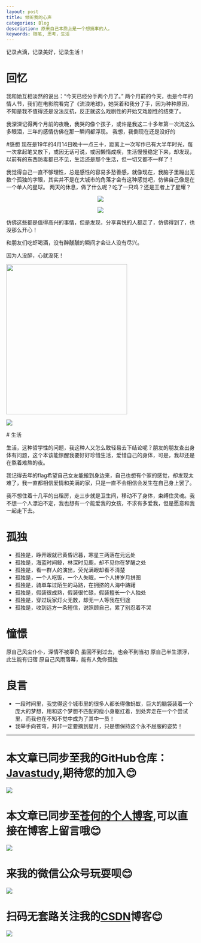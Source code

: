 ```yaml
---
layout: post
title: 倾听我的心声
categories: Blog
description: 原来自己本质上是一个想搞事的人。
keywords: 随笔, 思考，生活
---
```


记录点滴，记录美好，记录生活！

# 回忆
我和她互相淡然的说出：“今天已经分手两个月了。”
两个月前的今天，也是今年的情人节，我们在电影院看完了《流浪地球》，她哭着和我分了手，因为种种原因，不知是我不值得还是没法反抗，反正就这么戏剧性的开始又戏剧性的结束了。

我深深记得两个月前的夜晚，我哭的像个孩子，或许是我这二十多年第一次流这么多眼泪，三年的感情仿佛在那一瞬间都浮现。
我想，我倒现在还是没好的

#感想
现在是19年的4月14日晚十一点三十，距离上一次写作已有大半年时光，每一次拿起笔又放下，或因无话可说，或因懒惰成疾，生活慢慢稳定下来，却发现，以前有的东西防毒都已不见，生活还是那个生活，但一切又都不一样了！

我觉得自己一直不够理性，总是感性的容易多愁善感，就像现在，我脑子里蹦出无数个孤独的字眼，其实并不是在大城市的角落才会有这种感觉吧，仿佛自己像是在一个单人的星球。
两天的休息，做了什么呢？吃了一只鸡？还是王者上了星耀？
<p align="center">
<img src="http://pp8g2fyug.bkt.clouddn.com/%E4%B8%80%E5%8F%AA%E9%B8%A1.jpg" width=""/>
</p>
<p align="center">
<img src="http://pp8g2fyug.bkt.clouddn.com/%E7%8E%8B%E8%80%85%E8%8D%A3%E8%80%80.jpg" width=""/>
</p>
仿佛这些都是值得高兴的事情，但是发现，分享喜悦的人都走了，仿佛得到了，也没那么开心！

和朋友们吃虾喝酒，没有醉醺醺的瞬间才会让人没有尽兴。

因为人没醉，心就没死！

<img src="http://pp8g2fyug.bkt.clouddn.com/bur.jpg" height="400px" width="80%"/>
</p>
<img src="http://pp8g2fyug.bkt.clouddn.com/food.jpg" />
</p>
# 生活

生活，这种哲学性的问题，我这种人又怎么敢轻易去下结论呢？朋友的朋友查出身体有问题，这个本该能惊醒我要好好珍惜生活，爱惜自己的身体，可是，我却还是在熬着难熬的夜。

我记得去年的flag希望自己女友能搬到身边来，自己也想有个家的感觉，却发现太难了，我一直都相信爱情和美满的家，只是一直不会相信会发生在自己身上罢了。

我不想住着十几平的出租房，走三步就是卫生间，移动不了身体，束缚住灵魂。我不想一个人漂泊不定，我也想有一个能爱我的女孩，不求有多爱我，但是愿意和我一起走下去。

# 孤独

* 孤独是，睁开眼就已黄昏迟暮，寒星三两落在元远处
* 孤独是，海蓝时间鲸，林深时见鹿，却不见你在梦醒之处
* 孤独是，看一群人的演出，荧光满眼却看不清楚
* 孤独是，一个人吃饭，一个人失眠，一个人拼岁月拼图
* 孤独是，骑单车过陌生的马路，在拥挤的人海中踌躇
* 孤独是，假装很成熟，假装很忙碌，假装擅长一个人独处
* 孤独是，穿过玩家灯火无数，却无一人等我在归途
* 孤独是，收到远方一条短信，说照顾自己，累了别忍着不哭

# 憧憬

原自己风尘仆仆，深情不被辜负
虽回不到过去，也会不到当初
原自己半生漂浮，此生能有归宿
原自己风雨落幕，能有人免你孤独

# 良言

* 一段时间里，我觉得这个城市里的很多人都长得像蚂蚁，巨大的脑袋装着一个庞大的梦想，用和这个梦想不匹配的瘦小身躯扛着，到处奔走在一个个尝试里，而我也在不知不觉中成为了其中一员！
* 我举手向苍穹，并非一定要摘到星月，只是想保持这个永不屈服的姿势！
------
# 本文章已同步至我的GitHub仓库：<a href="https://github.com/freestylefly/javaStudy">Javastudy</a>,期待您的加入:blush:
<img src="http://pp8g2fyug.bkt.clouddn.com/github.jpg" width=""/>

# 本文章已同步至<a href="https://freestylefly.github.io/">苍何的个人博客</a>,可以直接在博客上留言哦:blush:
<img src="http://pp8g2fyug.bkt.clouddn.com/myblog..png" width=""/>

# 来我的微信公众号玩耍呗:blush:
<img src="http://pp8g2fyug.bkt.clouddn.com/weixingongzhonghao.jpg" width=""/>

# 扫码无套路关注我的<a href="https://blog.csdn.net/qq_43270074?orderby=UpdateTime">CSDN</a>博客:blush:
<img src="http://pp8g2fyug.bkt.clouddn.com/CSDN.png" width=""/>